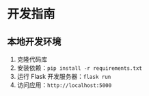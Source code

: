 # 开发指南

## 本地开发环境

1. 克隆代码库
2. 安装依赖：`pip install -r requirements.txt`
3. 运行 Flask 开发服务器：`flask run`
4. 访问应用：`http://localhost:5000`
